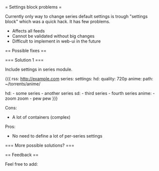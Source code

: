 = Settings block problems =

Currently only way to change series default settings is trough "settings block" which was a quick hack. It has few problems.

 * Affects all feeds
 * Cannot be validated without big changes
 * Difficult to implement in web-ui in the future

== Possible fixes ==

=== Solution 1 ===

Include settings in series module.

{{{
rss: http://example.com
series:
  settings:
    hd:
      quality: 720p
    anime:
      path: ~/torrents/anime/

  hd:
    - some series
    - another series
  sd:
    - third series
    - fourth series
  anime:
    - zoom zoom
    - pew pew
}}}

Cons:

 * A lot of containers (complex)

Pros:
 
 * No need to define a lot of per-series settings

=== More possible solutions? ===


== Feedback ==

Feel free to add: